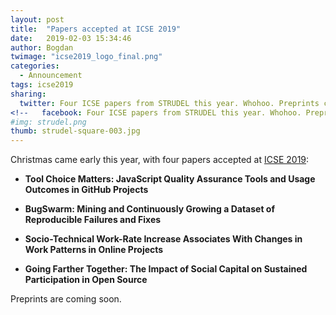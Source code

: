 ```yaml
---
layout: post
title:  "Papers accepted at ICSE 2019"
date:   2019-02-03 15:34:46
author: Bogdan
twimage: "icse2019_logo_final.png"
categories: 
  - Announcement
tags: icse2019
sharing:
  twitter: Four ICSE papers from STRUDEL this year. Whohoo. Preprints coming very soon
<!--   facebook: Four ICSE papers from STRUDEL this year. Whohoo. Preprints very soon -->
#img: strudel.png
thumb: strudel-square-003.jpg
---
```


Christmas came early this year, with four papers accepted at 
[ICSE 2019](https://conf.researchr.org/home/icse-2019):
<!--more-->

- **Tool Choice Matters: JavaScript Quality Assurance Tools and Usage Outcomes in GitHub Projects** 

- **BugSwarm: Mining and Continuously Growing a Dataset of Reproducible Failures and Fixes**

- **Socio-Technical Work-Rate Increase Associates With Changes in Work Patterns in Online Projects** 

- **Going Farther Together: The Impact of Social Capital on Sustained Participation in Open Source** 

Preprints are coming soon.
